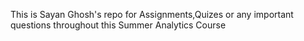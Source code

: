 This is Sayan Ghosh's repo for Assignments,Quizes or any important questions throughout this Summer Analytics Course
